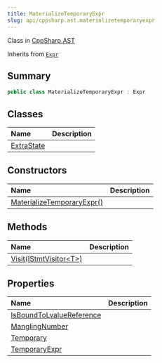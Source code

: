 ```yaml
---
title: MaterializeTemporaryExpr
slug: api/cppsharp.ast.materializetemporaryexpr
---
```

Class in [CppSharp.AST](/api/cppsharp/ast)

Inherits from [`Expr`](/api/cppsharp/ast/expr)

## Summary



```csharp
public class MaterializeTemporaryExpr : Expr
```

## Classes

|Name|Description|
|:---|:---|
|[ExtraState](/api/cppsharp/ast/materializetemporaryexpr/extrastate)||

## Constructors

|Name|Description|
|:---|:---|
|[MaterializeTemporaryExpr\(\)](/api/cppsharp/ast/materializetemporaryexpr//ctor)||

## Methods

|Name|Description|
|:---|:---|
|[Visit\(IStmtVisitor\<T\>\)](/api/cppsharp/ast/materializetemporaryexpr/visit)||

## Properties

|Name|Description|
|:---|:---|
|[IsBoundToLvalueReference](/api/cppsharp/ast/materializetemporaryexpr/isboundtolvaluereference)||
|[ManglingNumber](/api/cppsharp/ast/materializetemporaryexpr/manglingnumber)||
|[Temporary](/api/cppsharp/ast/materializetemporaryexpr/temporary)||
|[TemporaryExpr](/api/cppsharp/ast/materializetemporaryexpr/temporaryexpr)||

